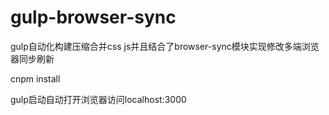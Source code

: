 # gulp-browser-sync
gulp自动化构建压缩合并css js并且结合了browser-sync模块实现修改多端浏览器同步刷新


cnpm install

gulp启动自动打开浏览器访问localhost:3000
